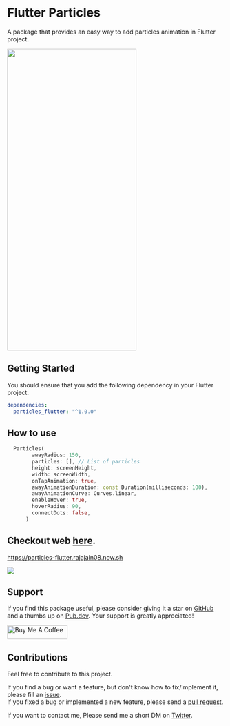 # Flutter Particles
A package that provides an easy way to add particles animation in Flutter project.

<p>
    <img src="https://github.com/rajajain08/readme_data/blob/master/flutter_particles/mob.gif?raw=true" width=300px height=700px/>
</p>

## Getting Started

You should ensure that you add the following dependency in your Flutter project.

```yaml
dependencies:
  particles_flutter: "^1.0.0"
```

## How to use

```dart
  Particles(
        awayRadius: 150,
        particles: [], // List of particles
        height: screenHeight,
        width: screenWidth,
        onTapAnimation: true,
        awayAnimationDuration: const Duration(milliseconds: 100),
        awayAnimationCurve: Curves.linear,
        enableHover: true,
        hoverRadius: 90,
        connectDots: false,
      )

```

## Checkout web [here](https://particles-flutter.rajajain08.now.sh).
https://particles-flutter.rajajain08.now.sh
<p>
    <img src="https://github.com/rajajain08/readme_data/blob/master/flutter_particles/web.gif?raw=true"/>
</p>


## Support
If you find this package useful, please consider giving it a star on [GitHub](https://github.com/rajajain08/particles_flutter) and a thumbs up on [Pub.dev](https://pub.dev/packages/particles_flutter). Your support is greatly appreciated!

<a href="https://www.buymeacoffee.com/rajajain08" target="_blank"><img src="https://cdn.buymeacoffee.com/buttons/default-orange.png" alt="Buy Me A Coffee" height="32" width="140"></a>

## Contributions

Feel free to contribute to this project.

If you find a bug or want a feature, but don't know how to fix/implement it, please fill an [issue](https://github.com/rajajain08/particles_flutter/issues).  
If you fixed a bug or implemented a new feature, please send a [pull request](https://github.com/rajajain08/particles_flutter/pulls).

If you want to contact me, Please send me a short DM on [Twitter](https://twitter.com/rajajain08).


